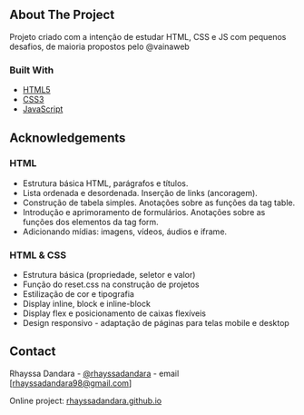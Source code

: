 ## About The Project

Projeto criado com a intenção de estudar HTML, CSS e JS com pequenos desafios, de maioria propostos pelo @vainaweb
 
### Built With

* [HTML5]()
* [CSS3]()
* [JavaScript]()

 
## Acknowledgements

### HTML
* Estrutura básica HTML, parágrafos e títulos.
* Lista ordenada e desordenada. Inserção de links (ancoragem).
* Construção de tabela simples. Anotações sobre as funções da tag table.
* Introdução e aprimoramento de formulários. Anotações sobre as funções dos elementos da tag form.
* Adicionando mídias: imagens, vídeos, áudios e iframe.
  

### HTML & CSS
* Estrutura básica (propriedade, seletor e valor)
* Função do reset.css na construção de projetos
* Estilização de cor e tipografia
* Display inline, block e inline-block
* Display flex e posicionamento de caixas flexíveis
* Design responsivo - adaptação de páginas para telas mobile e desktop


## Contact

Rhayssa Dandara - [@rhayssadandara](https://instagram.com/rhayssadandara) - email [rhayssadandara98@gmail.com]

Online project: [rhayssadandara.github.io](https://rhayssadandara.github.io)
